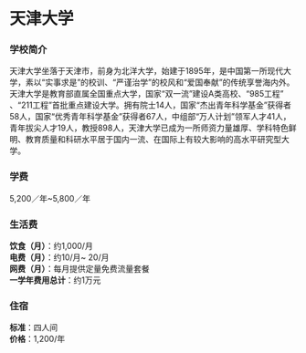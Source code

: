 # 天津大学
### 学校简介
天津大学坐落于天津市，前身为北洋大学，始建于1895年，是中国第一所现代大学，素以“实事求是”的校训、“严谨治学”的校风和“爱国奉献”的传统享誉海内外。天津大学是教育部直属全国重点大学，国家“双一流”建设A类高校、“985工程” 、“211工程”首批重点建设大学。拥有院士14人，国家“杰出青年科学基金”获得者58人，国家“优秀青年科学基金”获得者67人，中组部“万人计划”领军人才41人，青年拔尖人才19人，教授898人，天津大学已成为一所师资力量雄厚、学科特色鲜明、教育质量和科研水平居于国内一流、在国际上有较大影响的高水平研究型大学。

### 学费
5,200／年~5,800／年

### 生活费
**饮食（月）**：约1,000/月  
**电费（月）**：约10/月~ 20/月  
**网费（月）**：每月提供定量免费流量套餐  
**一学年费用总计**：约1万元  

### 住宿
**标准**：四人间  
**价格**：1,200/年  
